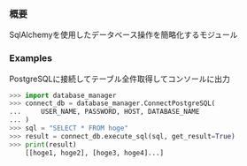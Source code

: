 ### 概要
SqlAlchemyを使用したデータベース操作を簡略化するモジュール

### Examples
PostgreSQLに接続してテーブル全件取得してコンソールに出力

```python
>>> import database_manager
>>> connect_db = database_manager.ConnectPostgreSQL(
...     USER_NAME, PASSWORD, HOST, DATABASE_NAME
... )
>>> sql = "SELECT * FROM hoge"
>>> result = connect_db.execute_sql(sql, get_result=True)
>>> print(result)
    [[hoge1, hoge2], [hoge3, hoge4]...]
```